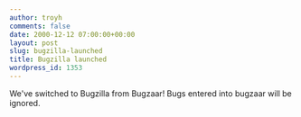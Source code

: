 ```yaml
---
author: troyh
comments: false
date: 2000-12-12 07:00:00+00:00
layout: post
slug: bugzilla-launched
title: Bugzilla launched
wordpress_id: 1353
---
```


We've switched to Bugzilla from Bugzaar! Bugs entered into bugzaar will be ignored.
